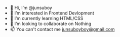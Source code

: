 - 👋 Hi, I’m @junsuboy
- 👀 I’m interested in Frontend Devlopment
- 🌱 I’m currently learning HTML/CSS
- 💞️ I’m looking to collaborate on Nothing
- 📫 You can't contact me junsuboyboy@gmail.com

<!---
junsuboy/junsuboy is a ✨ special ✨ repository because its `README.md` (this file) appears on your GitHub profile.
You can click the Preview link to take a look at your changes.
--->
